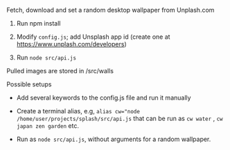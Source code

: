 Fetch, download and set a random desktop wallpaper from Unplash.com

1) Run npm install

2) Modify `config.js`; add Unsplash app id (create one at https://www.unplash.com/developers)

3) Run `node src/api.js`

Pulled images are stored in /src/walls


Possible setups

- Add several keywords to the config.js file and run it manually

- Create a terminal alias, e.g, `alias cw="node /home/user/projects/splash/src/api.js` that
can be run as `cw water` , `cw japan zen garden` etc.

- Run as `node src/api.js`, without arguments for a random wallpaper.
